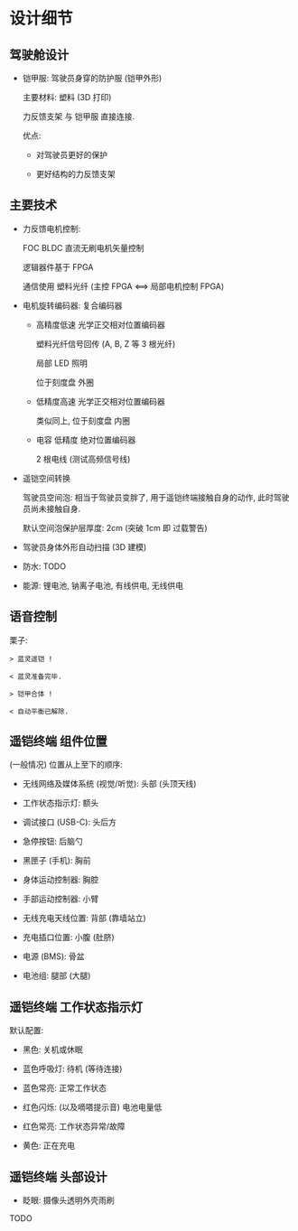 # 设计细节


## 驾驶舱设计

+ 铠甲服: 驾驶员身穿的防护服 (铠甲外形)

  主要材料: 塑料 (3D 打印)

  力反馈支架 与 铠甲服 直接连接.

  优点:

  - 对驾驶员更好的保护

  - 更好结构的力反馈支架


## 主要技术

+ 力反馈电机控制:

  FOC BLDC 直流无刷电机矢量控制

  逻辑器件基于 FPGA

  通信使用 塑料光纤 (主控 FPGA <==> 局部电机控制 FPGA)

+ 电机旋转编码器: 复合编码器

  - 高精度低速 光学正交相对位置编码器

    塑料光纤信号回传 (A, B, Z 等 3 根光纤)

    局部 LED 照明

    位于刻度盘 外圈

  - 低精度高速 光学正交相对位置编码器

    类似同上, 位于刻度盘 内圈

  - 电容 低精度 绝对位置编码器

    2 根电线 (测试高频信号线)

+ 遥铠空间转换

  驾驶员空间泡: 相当于驾驶员变胖了, 用于遥铠终端接触自身的动作, 此时驾驶员尚未接触自身.

  默认空间泡保护层厚度: 2cm (突破 1cm 即 过载警告)

+ 驾驶员身体外形自动扫描 (3D 建模)

+ 防水: TODO

+ 能源: 锂电池, 钠离子电池, 有线供电, 无线供电


## 语音控制

栗子:

```
> 蓝灵遥铠 !

< 蓝灵准备完毕.

> 铠甲合体 !

< 自动平衡已解除.
```


## 遥铠终端 组件位置

(一般情况) 位置从上至下的顺序:

+ 无线网络及媒体系统 (视觉/听觉): 头部 (头顶天线)

+ 工作状态指示灯: 额头

+ 调试接口 (USB-C): 头后方

+ 急停按钮: 后脑勺

+ 黑匣子 (手机): 胸前

+ 身体运动控制器: 胸腔

+ 手部运动控制器: 小臂

+ 无线充电天线位置: 背部 (靠墙站立)

+ 充电插口位置: 小腹 (肚脐)

+ 电源 (BMS): 骨盆

+ 电池组: 腿部 (大腿)


## 遥铠终端 工作状态指示灯

默认配置:

+ 黑色: 关机或休眠

+ 蓝色呼吸灯: 待机 (等待连接)

+ 蓝色常亮: 正常工作状态

+ 红色闪烁: (以及嘀嗒提示音) 电池电量低

+ 红色常亮: 工作状态异常/故障

+ 黄色: 正在充电


## 遥铠终端 头部设计

+ 眨眼: 摄像头透明外壳雨刷


TODO
